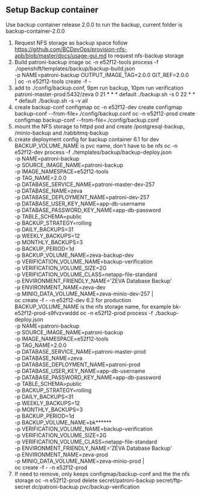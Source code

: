 ## Setup Backup container
Use backup container release 2.0.0 to run the backup, current folder is backup-container-2.0.0
1. Request NFS storage as backup space
follow https://github.com/BCDevOps/provision-nfs-apb/blob/master/docs/usage-gui.md to request nfs-backup storage
2. Build patroni-backup image
oc -n e52f12-tools process -f ./openshift/templates/backup/backup-build.json \
-p NAME=patroni-backup OUTPUT_IMAGE_TAG=2.0.0 GIT_REF=2.0.0 \
| oc -n e52f12-tools create -f -
3. add to ./config/backup.conf, 9pm run backup, 10pm run verification
patroni-master-prod:5432/zeva
0 21 * * * default ./backup.sh -s
0 22 * * * default ./backup.sh -s -v all
4. create backup-conf configmap
oc -n e52f12-dev create configmap backup-conf --from-file=./config/backup.conf
oc -n e52f12-prod create configmap backup-conf --from-file=./config/backup.conf
5. mount the NFS storage to httpd pod and create /postgresql-backup, /minio-backup and /rabbitmq-backup
6. create deployment config for backup container
6.1 for dev
BACKUP_VOLUME_NAME is pvc name, don't have to be nfs
oc -n e52f12-dev process -f ./templates/backup/backup-deploy.json \
  -p NAME=patroni-backup \
  -p SOURCE_IMAGE_NAME=patroni-backup \
  -p IMAGE_NAMESPACE=e52f12-tools \
  -p TAG_NAME=2.0.0 \
  -p DATABASE_SERVICE_NAME=patroni-master-dev-257 \
  -p DATABASE_NAME=zeva \
  -p DATABASE_DEPLOYMENT_NAME=patroni-dev-257 \
  -p DATABASE_USER_KEY_NAME=app-db-username \
  -p DATABASE_PASSWORD_KEY_NAME=app-db-password \
  -p TABLE_SCHEMA=public \
  -p BACKUP_STRATEGY=rolling \
  -p DAILY_BACKUPS=31 \
  -p WEEKLY_BACKUPS=12 \
  -p MONTHLY_BACKUPS=3 \
  -p BACKUP_PERIOD=1d \
  -p BACKUP_VOLUME_NAME=zeva-backup-dev \
  -p VERIFICATION_VOLUME_NAME=backup-verification \
  -p VERIFICATION_VOLUME_SIZE=2G \
  -p VERIFICATION_VOLUME_CLASS=netapp-file-standard \
  -p ENVIRONMENT_FRIENDLY_NAME='ZEVA Database Backup' \
  -p ENVIRONMENT_NAME=zeva-dev \
  -p MINIO_DATA_VOLUME_NAME=zeva-minio-dev-257 | \
  oc create -f - -n e52f12-dev
6.2 for production
BACKUP_VOLUME_NAME is the nfs storage name, for example bk-e52f12-prod-s9fvzvwddd
oc -n e52f12-prod process -f ./backup-deploy.json \
  -p NAME=patroni-backup \
  -p SOURCE_IMAGE_NAME=patroni-backup \
  -p IMAGE_NAMESPACE=e52f12-tools \
  -p TAG_NAME=2.0.0 \
  -p DATABASE_SERVICE_NAME=patroni-master-prod \
  -p DATABASE_NAME=zeva \
  -p DATABASE_DEPLOYMENT_NAME=patroni-prod \
  -p DATABASE_USER_KEY_NAME=app-db-username \
  -p DATABASE_PASSWORD_KEY_NAME=app-db-password \
  -p TABLE_SCHEMA=public \
  -p BACKUP_STRATEGY=rolling \
  -p DAILY_BACKUPS=31 \
  -p WEEKLY_BACKUPS=12 \
  -p MONTHLY_BACKUPS=3 \
  -p BACKUP_PERIOD=1d \
  -p BACKUP_VOLUME_NAME=bk****** \
  -p VERIFICATION_VOLUME_NAME=backup-verification \
  -p VERIFICATION_VOLUME_SIZE=2G \
  -p VERIFICATION_VOLUME_CLASS=netapp-file-standard \
  -p ENVIRONMENT_FRIENDLY_NAME='ZEVA Database Backup' \
  -p ENVIRONMENT_NAME=zeva-prod \
  -p MINIO_DATA_VOLUME_NAME=zeva-minio-prod | \
  oc create -f - -n e52f12-prod
7. If need to remove, only keeps configmap/backup-conf and the the nfs storage
oc -n e52f12-prod delete secret/patroni-backup secret/ftp-secret dc/patroni-backup pvc/backup-verification 